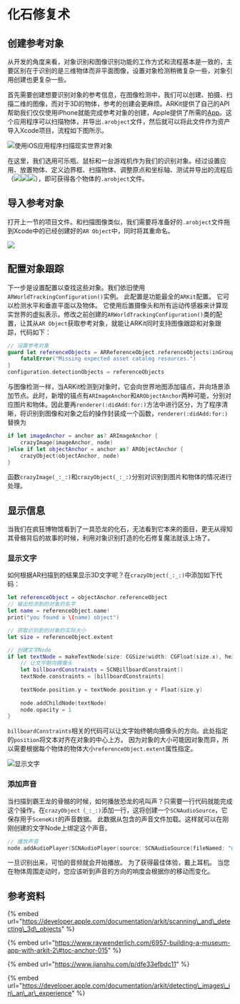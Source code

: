 # 化石修复术

## 创建参考对象

从开发的角度来看，对象识别和图像识别功能的工作方式和流程基本是一致的，主要区别在于识别的是三维物体而非平面图像，设置对象检测稍微复杂一些，对象引用创建也更复杂一些。

首先需要创建想要识别对象的参考信息，在图像检测中，我们可以创建、拍摄、扫描二维的图像，而对于3D的物体，参考的创建会更麻烦。ARKit提供了自己的API帮助我们仅仅使用iPhone就能完成参考对象的创建，Apple提供了所需的[App](https://developer.apple.com/documentation/arkit/scanning_and_detecting_3d_objects)。这个应用程序可以扫描物体，并导出`.arobject`文件，然后就可以将此文件作为资产导入Xcode项目，流程如下图所示。

![&#x4F7F;&#x7528;iOS&#x5E94;&#x7528;&#x7A0B;&#x5E8F;&#x626B;&#x63CF;&#x73B0;&#x5B9E;&#x4E16;&#x754C;&#x5BF9;&#x8C61;](.gitbook/assets/image%20%284%29.png)

在这里，我们选用可乐瓶、鼠标和一台游戏机作为我们的识别对象。经过设置应用、放置物体、定义边界框、扫描物体、调整原点和坐标轴、测试并导出的流程后（![](.gitbook/assets/32.png)![](.gitbook/assets/33.png)![](.gitbook/assets/34.png)），即可获得各个物体的`.arobject`文件。

## 导入参考对象

打开上一节的项目文件。和扫描图像类似，我们需要将准备好的`.arobject`文件拖到Xcode中的已经创建好的`AR Object`中，同时将其重命名。

![](.gitbook/assets/35.png)

## 配置对象跟踪

下一步是设置配置以查找这些对象。我们依旧使用`ARWorldTrackingConfiguration()`实例。 此配置是功能最全的`ARKit`配置。 它可以检测水平和垂直平面以及物体。 它使用后置摄像头和所有运动传感器来计算现实世界的虚拟表示。修改之前创建的`ARWorldTrackingConfiguration()`类的配置，让其从`AR Object`获取参考对象，就能让ARKit同时支持图像跟踪和对象跟踪，代码如下：

```swift
// 设置参考对象
guard let referenceObjects = ARReferenceObject.referenceObjects(inGroupNamed: "AR Objects", bundle: nil) else{
    fatalError("Missing expected asset catalog resources.")
}
configuration.detectionObjects = referenceObjects
```

与图像检测一样，当ARKit检测到对象时，它会向世界地图添加锚点，并向场景添加节点。此时，新增的锚点有`ARImageAnchor`和`ARObjectAnchor`两种可能，分别对应图片和物体。因此要再`renderer(:didAdd:for:)`方法中进行区分，为了程序清晰，将识别到图像和对象之后的操作封装成一个函数，`renderer(:didAdd:for:)`替换为

```swift
if let imageAnchor = anchor as? ARImageAnchor {
    crazyImage(imageAnchor, node)
}else if let objectAnchor = anchor as? ARObjectAnchor {
    crazyObject(objectAnchor, node)
}
```

函数`crazyImage(_:_:)`和`crazyObject(_:_:)`分别对识别到图片和物体的情况进行处理。

## 显示信息

当我们在疯狂博物馆看到了一具恐龙的化石，无法看到它本来的面目，更无从得知其骨骼背后的故事的时候，利用对象识别打造的化石修复魔法就该上场了。

### 显示文字

如何根据AR扫描到的结果显示3D文字呢？在`crazyObject(_:_:)`中添加如下代码：

```swift
let referenceObject = objectAnchor.referenceObject
// 输出检测到的对象的名字
let name = referenceObject.name!
print("you found a \(name) object")

// 获取识别到的对象的实际大小
let size = referenceObject.extent

// 创建文字Node
if let textNode = makeTextNode(size: CGSize(width: CGFloat(size.x), height: CGFloat(size.y)), name: name){
    // 让文字朝向摄像头
    let billboardConstraints = SCNBillboardConstraint()
    textNode.constraints = [billboardConstraints]
    
    textNode.position.y = textNode.position.y + Float(size.y)
    
    node.addChildNode(textNode)
    node.opacity = 1
}
```

`billboardConstraints`相关的代码可以让文字始终朝向摄像头的方向。此处指定的`position`将文本对齐在对象的中心上方。 因为对象的大小可能因对象而异，所以需要根据每个物体的物体大小`referenceObject.extent`属性指定。

![&#x663E;&#x793A;&#x6587;&#x5B57;](.gitbook/assets/36.png)

### 添加声音

当扫描到霸王龙的骨骼的时候，如何播放恐龙的吼叫声？只需要一行代码就能完成这个操作。在`crazyObject（_:_:)`添加一行，这将创建一个`SCNAudioSource`，它保存用于`SceneKit`的声音数据。 此数据从包含的声音文件加载。这样就可以在刚刚创建的文字Node上绑定这个声音。

```swift
// 播放声音
node.addAudioPlayer(SCNAudioPlayer(source: SCNAudioSource(fileNamed: "growls.wav")!))
```

一旦识别出来，可怕的音频就会开始播放。 为了获得最佳体验，戴上耳机。 当您在物体周围走动时，您应该听到声音的方向的响度会根据你的移动而变化。

## 参考资料

{% embed url="https://developer.apple.com/documentation/arkit/scanning\_and\_detecting\_3d\_objects" %}

{% embed url="https://www.raywenderlich.com/6957-building-a-museum-app-with-arkit-2\#toc-anchor-015" %}

{% embed url="https://www.jianshu.com/p/dfe33efbdc11" %}

{% embed url="https://developer.apple.com/documentation/arkit/detecting\_images\_in\_an\_ar\_experience" %}



